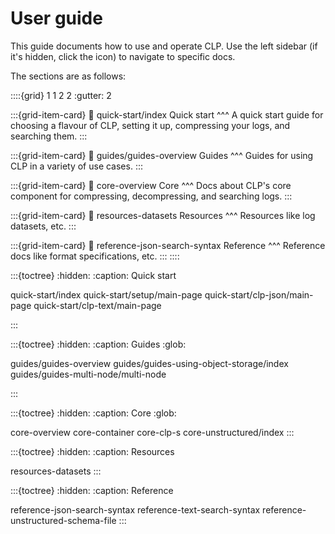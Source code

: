 # User guide

This guide documents how to use and operate CLP. Use the left sidebar (if it's hidden, click the
<i class="fa fa-bars"></i> icon) to navigate to specific docs.

The sections are as follows:

::::{grid} 1 1 2 2
:gutter: 2

:::{grid-item-card}
:link: quick-start/index
Quick start
^^^
A quick start guide for choosing a flavour of CLP, setting it up, compressing your logs, and searching them.
:::

:::{grid-item-card}
:link: guides/guides-overview
Guides
^^^
Guides for using CLP in a variety of use cases.
:::

:::{grid-item-card}
:link: core-overview
Core
^^^
Docs about CLP's core component for compressing, decompressing, and searching logs.
:::

:::{grid-item-card}
:link: resources-datasets
Resources
^^^
Resources like log datasets, etc.
:::

:::{grid-item-card}
:link: reference-json-search-syntax
Reference
^^^
Reference docs like format specifications, etc.
:::
::::

:::{toctree}
:hidden:
:caption: Quick start

quick-start/index
quick-start/setup/main-page
quick-start/clp-json/main-page
quick-start/clp-text/main-page

:::

:::{toctree}
:hidden:
:caption: Guides
:glob:

guides/guides-overview
guides/guides-using-object-storage/index
guides/guides-multi-node/multi-node

:::

:::{toctree}
:hidden:
:caption: Core
:glob:

core-overview
core-container
core-clp-s
core-unstructured/index
:::

:::{toctree}
:hidden:
:caption: Resources

resources-datasets
:::

:::{toctree}
:hidden:
:caption: Reference

reference-json-search-syntax
reference-text-search-syntax
reference-unstructured-schema-file
:::
